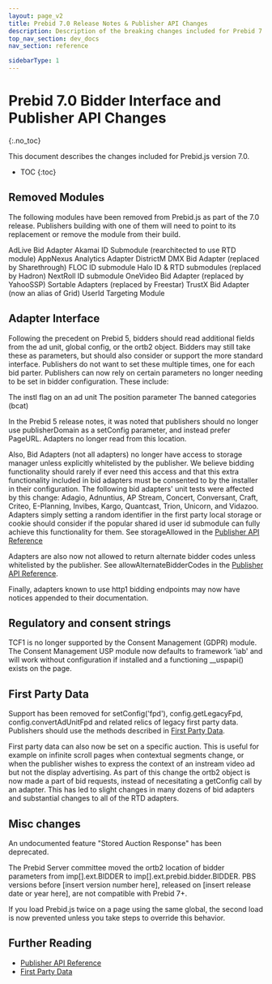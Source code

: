 ```yaml
---
layout: page_v2
title: Prebid 7.0 Release Notes & Publisher API Changes
description: Description of the breaking changes included for Prebid 7.0
top_nav_section: dev_docs
nav_section: reference

sidebarType: 1
---
```




# Prebid 7.0 Bidder Interface and Publisher API Changes
{:.no_toc}

This document describes the changes included for Prebid.js version 7.0.

* TOC
{:toc}

## Removed Modules

The following modules have been removed from Prebid.js as part of the 7.0 release. Publishers building with one of them will need to point to its replacement or remove the module from their build. 

AdLive Bid Adapter
Akamai ID Submodule (rearchitected to use RTD module)
AppNexus Analytics Adapter
DistrictM DMX Bid Adapter (replaced by Sharethrough)
FLOC ID submodule
Halo ID & RTD submodules (replaced by Hadron)
NextRoll ID submodule
OneVideo Bid Adapter (replaced by YahooSSP)
Sortable Adapters (replaced by Freestar)
TrustX Bid Adapter (now an alias of Grid)
UserId Targeting Module

## Adapter Interface

Following the precedent on Prebid 5, bidders should read additional fields from the ad unit, global config, or the ortb2 object. Bidders may still take these as parameters, but should also consider or support the more standard interface. Publishers do not want to set these multiple times, one for each bid parter. Publishers can now rely on certain parameters no longer needing to be set in bidder configuration. 
These include:

The instl flag on an ad unit
The position parameter
The banned categories (bcat)

In the Prebid 5 release notes, it was noted that publishers should no longer use publisherDomain as a setConfig parameter, and instead prefer PageURL. Adapters no longer read from this location. 

Also, Bid Adapters (not all adapters) no longer have access to storage manager unless explicitly whitelisted by the publisher. We believe bidding functionality should rarely if ever need this access and that this extra functionality included in bid adapters must be consented to by the installer in their configuration. The following bid adapters' unit tests were affected by this change: Adagio, Adnuntius, AP Stream, Concert, Conversant, Craft, Criteo, E-Planning, Invibes, Kargo, Quantcast, Trion, Unicorn, and Vidazoo. Adapters simply setting a random identifier in the first party local storage or cookie should consider if the popular shared id user id submodule can fully achieve this functionality for them. See storageAllowed in the [Publisher API Reference]({{site.baseurl}}/dev-docs/publisher-api-reference.html) 

Adapters are also now not allowed to return alternate bidder codes unless whitelisted by the publisher. See allowAlternateBidderCodes in the [Publisher API Reference]({{site.baseurl}}/dev-docs/publisher-api-reference.html).

Finally, adapters known to use http1 bidding endpoints may now have notices appended to their documentation. 

## Regulatory and consent strings

TCF1 is no longer supported by the Consent Management (GDPR) module. The Consent Management USP module now defaults to framework 'iab' and will work without configuration if installed and a functioning __uspapi() exists on the page. 

## First Party Data

Support has been removed for setConfig('fpd'), config.getLegacyFpd, config.convertAdUnitFpd and related relics of legacy first party data. Publishers should use the methods described in [First Party Data]({{site.baseurl}}/features/firstPartyData.html).

First party data can also now be set on a specific auction. This is useful for example on infinite scroll pages when contextual segments change, or when the publisher wishes to express the context of an instream video ad but not the display advertising. As part of this change the ortb2 object is now made a part of bid requests, instead of necesitating a getConfig call by an adapter. This has led to slight changes in many dozens of bid adapters and substantial changes to all of the RTD adapters. 

## Misc changes

An undocumented feature "Stored Auction Response" has been deprecated. 

The Prebid Server committee moved the ortb2 location of bidder parameters from imp[].ext.BIDDER to imp[].ext.prebid.bidder.BIDDER. PBS versions before [insert version number here], released on [insert release date or year here], are not compatible with Prebid 7+.

If you load Prebid.js twice on a page using the same global, the second load is now prevented unless you take steps to override this behavior. 


## Further Reading

+ [Publisher API Reference]({{site.baseurl}}/dev-docs/publisher-api-reference.html)
+ [First Party Data]({{site.baseurl}}/features/firstPartyData.html)
